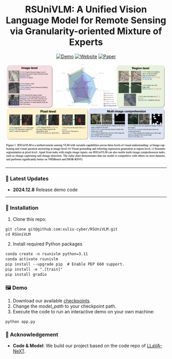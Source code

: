 <div align="center">
<h1>RSUniVLM: A Unified Vision Language Model for Remote Sensing via Granularity-oriented Mixture of Experts</h1>

[![Demo](https://img.shields.io/badge/Online-Demo-red)](https://huggingface.co/spaces/liux-cyber/RSUniVLM)
[![Website](https://img.shields.io/badge/Project-Website-87CEEB)](https://rsunivlm.github.io/)
[![Paper](https://img.shields.io/badge/arXiv-Paper-<COLOR>.svg)](https://arxiv.org/abs/2412.05679)
</div>

![Teaser](demo/teaser.png) 

---
### 📢 Latest Updates

- **2024.12.8** Release demo code

---

### 🔨 Installation

1. Clone this repo: 
```
git clone git@github.com:xuliu-cyber/RSUniVLM.git
cd RSUniVLM
```

2. Install required Python packages

```
conda create -n rsunivlm python=3.11
conda activate rsunivlm
pip install --upgrade pip  # Enable PEP 660 support.
pip install -e ".[train]"
pip install gradio
```

### 🖼️ Demo
1. Download our available [checkpoints](https://drive.google.com/drive/folders/1TtaoOPmh167gpgHHWRNBMCaA7t_XZ4Vg?usp=sharing).
2. Change the *model_path* to your checkpoint path.
3. Execute the code to run an interactive demo on your own machine:

```
python app.py
```

### 🎉 Acknowledgement

- **Code & Model**: We build our project based on the code repo of [LLaVA-NeXT](https://github.com/LLaVA-VL/LLaVA-NeXT).
